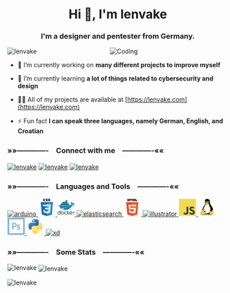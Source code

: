 <h1 align="center">Hi 👋, I'm lenvake</h1>
<h3 align="center">I'm a designer and pentester from Germany.</h3>

<img align="right" alt="Coding" width="270" src="https://user-images.githubusercontent.com/113181813/189438761-3e6a04ad-acb1-4511-9610-31b573fe66b1.png">

<p align="left"> <img src="https://komarev.com/ghpvc/?username=lenvake&label=Profile%20views&color=0e75b6&style=flat" alt="lenvake" /> </p>

- 🔭 I’m currently working on **many different projects to improve myself**

- 🌱 I’m currently learning **a lot of things related to cybersecurity and design**

- 👨‍💻 All of my projects are available at [https://lenvake.com](https://lenvake.com)

- ⚡ Fun fact **I can speak three languages, namely German, English, and Croatian**

<h3 align="left">»»————-　Connect with me　————-««</h3>
<p align="left">
<a href="https://twitter.com/lenvake" target="blank"><img align="center" src="https://raw.githubusercontent.com/rahuldkjain/github-profile-readme-generator/master/src/images/icons/Social/twitter.svg" alt="lenvake" height="30" width="40" /></a>
<a href="https://linkedin.com/in/lenvake" target="blank"><img align="center" src="https://raw.githubusercontent.com/rahuldkjain/github-profile-readme-generator/master/src/images/icons/Social/linked-in-alt.svg" alt="lenvake" height="30" width="40" /></a>
<a href="https://www.behance.net/lenvake" target="blank"><img align="center" src="https://raw.githubusercontent.com/rahuldkjain/github-profile-readme-generator/master/src/images/icons/Social/behance.svg" alt="lenvake" height="30" width="40" /></a>
</p>

<h3 align="left">»»————-　Languages and Tools　————-««</h3>
<p align="left"> <a href="https://www.arduino.cc/" target="_blank" rel="noreferrer"> <img src="https://cdn.worldvectorlogo.com/logos/arduino-1.svg" alt="arduino" width="40" height="40"/> </a> <a href="https://www.w3schools.com/css/" target="_blank" rel="noreferrer"> <img src="https://raw.githubusercontent.com/devicons/devicon/master/icons/css3/css3-original-wordmark.svg" alt="css3" width="40" height="40"/> </a> <a href="https://www.docker.com/" target="_blank" rel="noreferrer"> <img src="https://raw.githubusercontent.com/devicons/devicon/master/icons/docker/docker-original-wordmark.svg" alt="docker" width="40" height="40"/> </a> <a href="https://www.elastic.co" target="_blank" rel="noreferrer"> <img src="https://www.vectorlogo.zone/logos/elastic/elastic-icon.svg" alt="elasticsearch" width="40" height="40"/> </a> <a href="https://www.w3.org/html/" target="_blank" rel="noreferrer"> <img src="https://raw.githubusercontent.com/devicons/devicon/master/icons/html5/html5-original-wordmark.svg" alt="html5" width="40" height="40"/> </a> <a href="https://www.adobe.com/in/products/illustrator.html" target="_blank" rel="noreferrer"> <img src="https://www.vectorlogo.zone/logos/adobe_illustrator/adobe_illustrator-icon.svg" alt="illustrator" width="40" height="40"/> </a> <a href="https://developer.mozilla.org/en-US/docs/Web/JavaScript" target="_blank" rel="noreferrer"> <img src="https://raw.githubusercontent.com/devicons/devicon/master/icons/javascript/javascript-original.svg" alt="javascript" width="40" height="40"/> </a> <a href="https://www.linux.org/" target="_blank" rel="noreferrer"> <img src="https://raw.githubusercontent.com/devicons/devicon/master/icons/linux/linux-original.svg" alt="linux" width="40" height="40"/> </a> <a href="https://www.photoshop.com/en" target="_blank" rel="noreferrer"> <img src="https://raw.githubusercontent.com/devicons/devicon/master/icons/photoshop/photoshop-line.svg" alt="photoshop" width="40" height="40"/> </a> <a href="https://www.python.org" target="_blank" rel="noreferrer"> <img src="https://raw.githubusercontent.com/devicons/devicon/master/icons/python/python-original.svg" alt="python" width="40" height="40"/> </a> <a href="https://www.adobe.com/products/xd.html" target="_blank" rel="noreferrer"> <img src="https://cdn.worldvectorlogo.com/logos/adobe-xd.svg" alt="xd" width="40" height="40"/> </a> </p>

<h3 align="left">»»————-　Some Stats　————-««</h3>
<p><img align="left" src="https://github-readme-stats.vercel.app/api/top-langs?username=lenvake&show_icons=true&locale=en&layout=compact" alt="lenvake" /></p>

<p>&nbsp;<img align="center" src="https://github-readme-stats.vercel.app/api?username=lenvake&show_icons=true&locale=en" alt="lenvake" /></p>

<p><img align="center" src="https://github-readme-streak-stats.herokuapp.com/?user=lenvake&" alt="lenvake" /></p>
